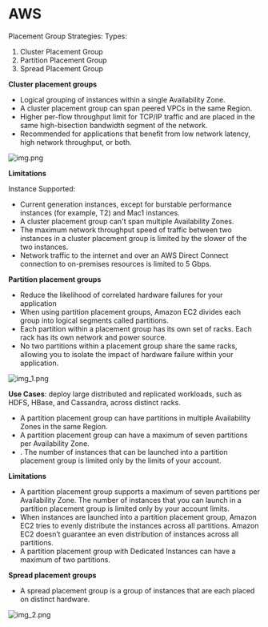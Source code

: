 # AWS
Placement Group Strategies:
Types:
1. Cluster Placement Group
2. Partition Placement Group
3. Spread Placement Group

**Cluster placement groups**
*  Logical grouping of instances within a single Availability Zone.
* A cluster placement group can span peered VPCs in the same Region.
* Higher per-flow throughput limit for TCP/IP traffic and are placed in the same high-bisection bandwidth segment of the network.
* Recommended for applications that benefit from low network latency, high network throughput, or both. 

![img.png](img.png)

**Limitations**

Instance Supported: 

* Current generation instances, except for burstable performance instances (for example, T2) and Mac1 instances.
* A cluster placement group can't span multiple Availability Zones.
* The maximum network throughput speed of traffic between two instances in a cluster placement group is limited by the slower of the two instances. 
* Network traffic to the internet and over an AWS Direct Connect connection to on-premises resources is limited to 5 Gbps.

    


**Partition placement groups**

* Reduce the likelihood of correlated hardware failures for your application
* When using partition placement groups, Amazon EC2 divides each group into logical segments called partitions.
* Each partition within a placement group has its own set of racks. Each rack has its own network and power source.
* No two partitions within a placement group share the same racks, allowing you to isolate the impact of hardware failure within your application.

![img_1.png](img_1.png)

**Use Cases**:  deploy large distributed and replicated workloads, such as HDFS, HBase, and Cassandra, across distinct racks.

* A partition placement group can have partitions in multiple Availability Zones in the same Region.
* A partition placement group can have a maximum of seven partitions per Availability Zone. 
* . The number of instances that can be launched into a partition placement group is limited only by the limits of your account.

**Limitations**

* A partition placement group supports a maximum of seven partitions per Availability Zone. The number of instances that you can launch in a partition placement group is limited only by your account limits.
* When instances are launched into a partition placement group, Amazon EC2 tries to evenly distribute the instances across all partitions. Amazon EC2 doesn’t guarantee an even distribution of instances across all partitions.
* A partition placement group with Dedicated Instances can have a maximum of two partitions.


**Spread placement groups**

* A spread placement group is a group of instances that are each placed on distinct hardware.

![img_2.png](img_2.png)

